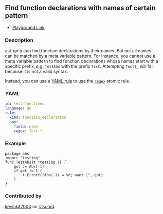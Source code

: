 ## Find function declarations with names of certain pattern

* [Playground Link](/playground.html#eyJtb2RlIjoiQ29uZmlnIiwibGFuZyI6ImdvIiwicXVlcnkiOiJyJ15bQS1aYS16MC05Xy1dKyciLCJyZXdyaXRlIjoiIiwiY29uZmlnIjoiaWQ6IHRlc3QtZnVuY3Rpb25zXG5sYW5ndWFnZTogZ29cbnJ1bGU6XG4gIGtpbmQ6IGZ1bmN0aW9uX2RlY2xhcmF0aW9uXG4gIGhhczpcbiAgICBmaWVsZDogbmFtZVxuICAgIHJlZ2V4OiBUZXN0LipcbiIsInNvdXJjZSI6InBhY2thZ2UgYWJzXG5pbXBvcnQgXCJ0ZXN0aW5nXCJcbmZ1bmMgVGVzdEFicyh0ICp0ZXN0aW5nLlQpIHtcbiAgICBnb3QgOj0gQWJzKC0xKVxuICAgIGlmIGdvdCAhPSAxIHtcbiAgICAgICAgdC5FcnJvcmYoXCJBYnMoLTEpID0gJWQ7IHdhbnQgMVwiLCBnb3QpXG4gICAgfVxufVxuIn0=)

### Description

ast-grep can find function declarations by their names. But not all names can be matched by a meta variable pattern. For instance, you cannot use a meta variable pattern to find function declarations whose names start with a specific prefix, e.g. `TestAbs` with the prefix `Test`. Attempting `Test$_` will fail because it is not a valid syntax.

Instead, you can use a [YAML rule](/reference/rule.html) to use the [`regex`](/guide/rule-config/atomic-rule.html#regex) atomic rule.

### YAML

```yaml
id: test-functions
language: go
rule:
  kind: function_declaration
  has:
    field: name
    regex: Test.*
```

### Example

<!-- highlight matched code in curly-brace {lineNum} -->
```go{3-8}
package abs
import "testing"
func TestAbs(t *testing.T) {
    got := Abs(-1)
    if got != 1 {
        t.Errorf("Abs(-1) = %d; want 1", got)
    }
}
```

### Contributed by
[kevinkjt2000](https://twitter.com/kevinkjt2000) on [Discord](https://discord.com/invite/4YZjf6htSQ).